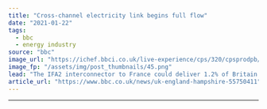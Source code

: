 ```yaml
---
title: "Cross-channel electricity link begins full flow"
date: "2021-01-22"
tags: 
  - bbc
  - energy industry
source: "bbc"
image_url: "https://ichef.bbci.co.uk/live-experience/cps/320/cpsprodpb/11B84/production/_114908527_pic2nationalgridsnewinterconnectorifa2willpoweronemillionbritishhomesandavoid1.png"
image_fp: "/assets/img/post_thumbnails/45.png"
lead: "The IFA2 interconnector to France could deliver 1.2% of Britain's energy needs, National Grid says."
article_url: "https://www.bbc.co.uk/news/uk-england-hampshire-55750411"
---
```


---
